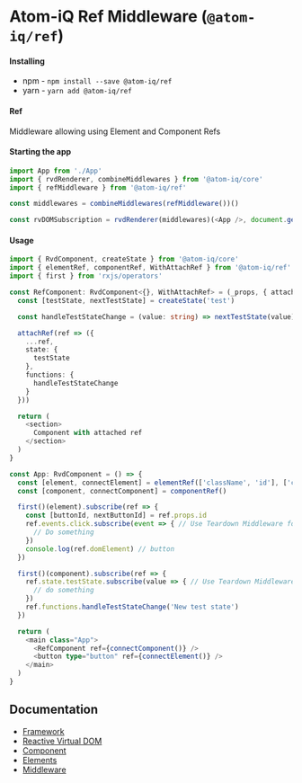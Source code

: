 # Atom-iQ Ref Middleware (`@atom-iq/ref`)
#### Installing
- npm - `npm install --save @atom-iq/ref`
- yarn - `yarn add @atom-iq/ref`


#### Ref
Middleware allowing using Element and Component Refs

#### Starting the app
```typescript jsx
import App from './App'
import { rvdRenderer, combineMiddlewares } from '@atom-iq/core'
import { refMiddleware } from '@atom-iq/ref'

const middlewares = combineMiddlewares(refMiddleware())()

const rvDOMSubscription = rvdRenderer(middlewares)(<App />, document.getElementById('root'))
```

#### Usage
```typescript jsx
import { RvdComponent, createState } from '@atom-iq/core'
import { elementRef, componentRef, WithAttachRef } from '@atom-iq/ref'
import { first } from 'rxjs/operators'

const RefComponent: RvdComponent<{}, WithAttachRef> = (_props, { attachRef }) => {
  const [testState, nextTestState] = createState('test')

  const handleTestStateChange = (value: string) => nextTestState(value)

  attachRef(ref => ({
    ...ref,
    state: {
      testState
    },
    functions: {
      handleTestStateChange
    }
  }))

  return (
    <section>
      Component with attached ref
    </section>
  )
}

const App: RvdComponent = () => {
  const [element, connectElement] = elementRef(['className', 'id'], ['click'])
  const [component, connectComponent] = componentRef()

  first()(element).subscribe(ref => {
    const [buttonId, nextButtonId] = ref.props.id
    ref.events.click.subscribe(event => { // Use Teardown Middleware for auto-unsubscribe
      // Do something
    })
    console.log(ref.domElement) // button
  })

  first()(component).subscribe(ref => {
    ref.state.testState.subscribe(value => { // Use Teardown Middleware for auto-unsubscribe
      // do something
    })
    ref.functions.handleTestStateChange('New test state')
  })

  return (
    <main class="App">
      <RefComponent ref={connectComponent()} />
      <button type="button" ref={connectElement()} />
    </main>
  )
}

```

## Documentation
- [Framework](../../README.md)
- [Reactive Virtual DOM](../../docs/reactive-virtual-dom/REACTIVE-VIRTUAL-DOM.md)
- [Component](../../docs/framework/COMPONENT.md)
- [Elements](../../docs/framework/ELEMENTS.md)
- [Middleware](../../docs/framework/MIDDLEWARE.md)

